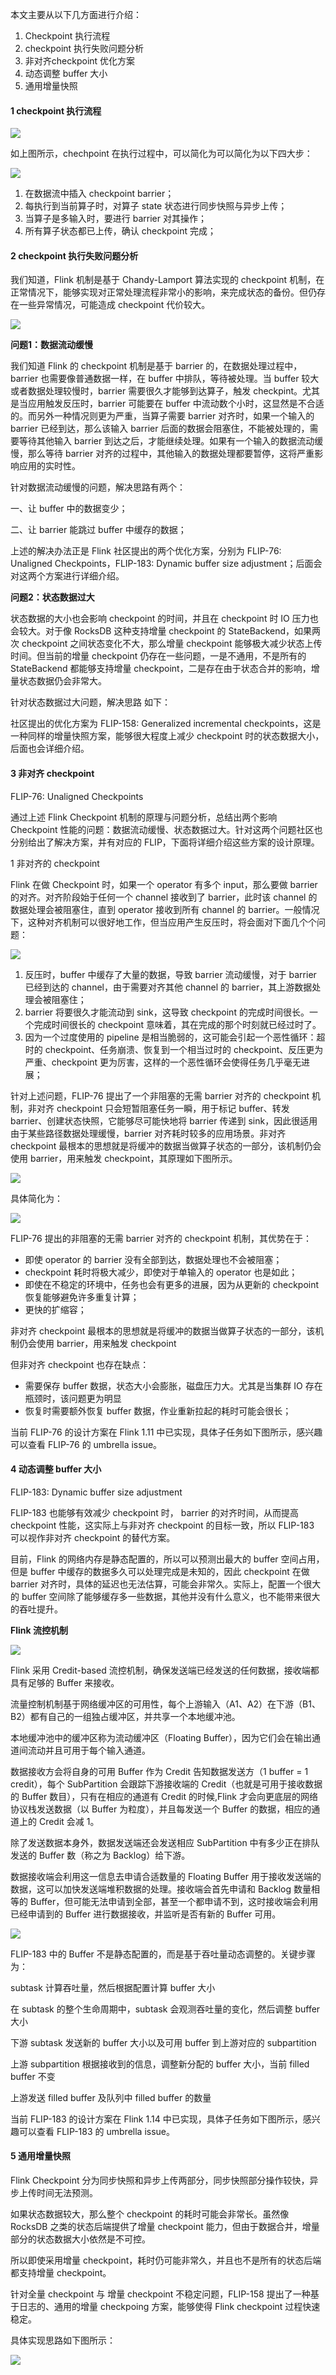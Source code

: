 本文主要从以下几方面进行介绍：

1. Checkpoint 执行流程
2. checkpoint 执行失败问题分析
3. 非对齐checkpoint 优化方案
4. 动态调整 buffer 大小
5. 通用增量快照

#### 1 checkpoint 执行流程

![](../images/img_567.png)

如上图所示，chechpoint 在执行过程中，可以简化为可以简化为以下四大步：

![](../images/img_568.png)

1. 在数据流中插入 checkpoint barrier；
2. 每执行到当前算子时，对算子 state 状态进行同步快照与异步上传；
3. 当算子是多输入时，要进行 barrier 对其操作；
4. 所有算子状态都已上传，确认 checkpoint 完成；

#### 2 checkpoint 执行失败问题分析

我们知道，Flink 机制是基于 Chandy-Lamport 算法实现的 checkpoint 机制，在正常情况下，能够实现对正常处理流程非常小的影响，来完成状态的备份。但仍存在一些异常情况，可能造成 checkpoint 代价较大。

![](../images/img_569.png)

**问题1：数据流动缓慢**

我们知道 Flink 的 checkpoint 机制是基于 barrier 的，在数据处理过程中，barrier 也需要像普通数据一样，在 buffer 中排队，等待被处理。当 buffer 较大或者数据处理较慢时，barrier 需要很久才能够到达算子，触发 checkpint。尤其是当应用触发反压时，barrier 可能要在 buffer 中流动数个小时，这显然是不合适的。而另外一种情况则更为严重，当算子需要 barrier 对齐时，如果一个输入的 barrier 已经到达，那么该输入 barrier 后面的数据会阻塞住，不能被处理的，需要等待其他输入 barrier 到达之后，才能继续处理。如果有一个输入的数据流动缓慢，那么等待 barrier 对齐的过程中，其他输入的数据处理都要暂停，这将严重影响应用的实时性。

针对数据流动缓慢的问题，解决思路有两个：

一、让 buffer 中的数据变少；

二、让 barrier 能跳过 buffer 中缓存的数据；

上述的解决办法正是 Flink 社区提出的两个优化方案，分别为 FLIP-76: Unaligned Checkpoints，FLIP-183: Dynamic buffer size adjustment；后面会对这两个方案进行详细介绍。

**问题2：状态数据过大**

状态数据的大小也会影响 checkpoint 的时间，并且在 checkpoint 时 IO 压力也会较大。对于像 RocksDB 这种支持增量 checkpoint 的 StateBackend，如果两次 checkpoint 之间状态变化不大，那么增量 checkpoint 能够极大减少状态上传时间。但当前的增量 checkpoint 仍存在一些问题，一是不通用，不是所有的 StateBackend 都能够支持增量 checkpoint，二是存在由于状态合并的影响，增量状态数据仍会非常大。

针对状态数据过大问题，解决思路 如下：

社区提出的优化方案为 FLIP-158: Generalized incremental checkpoints，这是一种同样的增量快照方案，能够很大程度上减少 checkpoint 时的状态数据大小，后面也会详细介绍。

#### 3 非对齐 checkpoint

FLIP-76: Unaligned Checkpoints

通过上述 Flink Checkpoint 机制的原理与问题分析，总结出两个影响 Checkpoint 性能的问题：数据流动缓慢、状态数据过大。针对这两个问题社区也分别给出了解决方案，并有对应的 FLIP，下面将详细介绍这些方案的设计原理。

1 非对齐的 checkpoint

Flink 在做 Checkpoint 时，如果一个 operator 有多个 input，那么要做 barrier 的对齐。对齐阶段始于任何一个 channel 接收到了 barrier，此时该 channel 的数据处理会被阻塞住，直到 operator 接收到所有 channel 的 barrier。一般情况下，这种对齐机制可以很好地工作，但当应用产生反压时，将会面对下面几个个问题：

![](../images/img_570.png)

1. 反压时，buffer 中缓存了大量的数据，导致 barrier 流动缓慢，对于 barrier 已经到达的 channel，由于需要对齐其他 channel 的 barrier，其上游数据处理会被阻塞住；
2. barrier 将要很久才能流动到 sink，这导致 checkpoint 的完成时间很长。一个完成时间很长的 checkpoint 意味着，其在完成的那个时刻就已经过时了。
3. 因为一个过度使用的 pipeline 是相当脆弱的，这可能会引起一个恶性循环：超时的 checkpoint、任务崩溃、恢复到一个相当过时的 checkpoint、反压更为严重、checkpoint 更为厉害，这样的一个恶性循环会使得任务几乎毫无进展；

针对上述问题，FLIP-76 提出了一个非阻塞的无需 barrier 对齐的 checkpoint 机制，非对齐 checkpoint 只会短暂阻塞任务一瞬，用于标记 buffer、转发 barrier、创建状态快照，它能够尽可能快地将 barrier 传递到 sink，因此很适用由于某些路径数据处理缓慢，barrier 对齐耗时较多的应用场景。非对齐 checkpoint 最根本的思想就是将缓冲的数据当做算子状态的一部分，该机制仍会使用 barrier，用来触发 checkpoint，其原理如下图所示。

![](../images/img_571.png)

具体简化为：

![](../images/img_572.png)

FLIP-76 提出的非阻塞的无需 barrier 对齐的 checkpoint 机制，其优势在于：

* 即使 operator 的 barrier 没有全部到达，数据处理也不会被阻塞；
* checkpoint 耗时将极大减少，即使对于单输入的 operator 也是如此；
* 即使在不稳定的环境中，任务也会有更多的进展，因为从更新的 checkpoint 恢复能够避免许多重复计算；
* 更快的扩缩容；

非对齐 checkpoint 最根本的思想就是将缓冲的数据当做算子状态的一部分，该机制仍会使用 barrier，用来触发 checkpoint

但非对齐 checkpoint 也存在缺点：

* 需要保存 buffer 数据，状态大小会膨胀，磁盘压力大。尤其是当集群 IO 存在瓶颈时，该问题更为明显
* 恢复时需要额外恢复 buffer 数据，作业重新拉起的耗时可能会很长；

当前 FLIP-76 的设计方案在 Flink 1.11 中已实现，具体子任务如下图所示，感兴趣可以查看 FLIP-76 的 umbrella  issue。

#### 4  动态调整 buffer 大小

FLIP-183: Dynamic buffer size adjustment

FLIP-183 也能够有效减少 checkpoint 时， barrier 的对齐时间，从而提高 checkpoint 性能，这实际上与非对齐 checkpoint 的目标一致，所以 FLIP-183 可以视作非对齐 checkpoint 的替代方案。

目前，Flink 的网络内存是静态配置的，所以可以预测出最大的 buffer 空间占用，但是 buffer 中缓存的数据多久可以处理完成是未知的，因此 checkpoint 在做 barrier 对齐时，具体的延迟也无法估算，可能会非常久。实际上，配置一个很大的 buffer 空间除了能够缓存多一些数据，其他并没有什么意义，也不能带来很大的吞吐提升。

**Flink 流控机制**

![](../images/img_573.png)

Flink 采用 Credit-based 流控机制，确保发送端已经发送的任何数据，接收端都具有足够的 Buffer 来接收。

流量控制机制基于网络缓冲区的可用性，每个上游输入（A1、A2）在下游（B1、B2）都有自己的一组独占缓冲区，并共享一个本地缓冲池。

本地缓冲池中的缓冲区称为流动缓冲区（Floating Buffer），因为它们会在输出通道间流动并且可用于每个输入通道。

数据接收方会将自身的可用 Buffer 作为 Credit 告知数据发送方（1 buffer = 1 credit），每个 SubPartition 会跟踪下游接收端的 Credit（也就是可用于接收数据的 Buffer 数目），只有在相应的通道有 Credit 的时候,Flink 才会向更底层的网络协议栈发送数据（以 Buffer 为粒度），并且每发送一个 Buffer 的数据，相应的通道上的 Credit 会减 1。

除了发送数据本身外，数据发送端还会发送相应 SubPartition 中有多少正在排队发送的 Buffer 数（称之为 Backlog）给下游。

数据接收端会利用这一信息去申请合适数量的 Floating Buffer 用于接收发送端的数据，这可以加快发送端堆积数据的处理。接收端会首先申请和 Backlog 数量相等的 Buffer，但可能无法申请到全部，甚至一个都申请不到，这时接收端会利用已经申请到的 Buffer 进行数据接收，并监听是否有新的 Buffer 可用。

![](../images/img_574.png)

FLIP-183 中的 Buffer 不是静态配置的，而是基于吞吐量动态调整的。关键步骤为：

subtask 计算吞吐量，然后根据配置计算 buffer 大小

在 subtask 的整个生命周期中，subtask 会观测吞吐量的变化，然后调整 buffer 大小

下游 subtask 发送新的 buffer 大小以及可用 buffer 到上游对应的 subpartition

上游 subpartition 根据接收到的信息，调整新分配的 buffer 大小，当前 filled buffer 不变

上游发送 filled buffer 及队列中 filled buffer 的数量

当前 FLIP-183 的设计方案在 Flink 1.14 中已实现，具体子任务如下图所示，感兴趣可以查看 FLIP-183 的 umbrella  issue。

#### 5 通用增量快照

Flink Checkpoint 分为同步快照和异步上传两部分，同步快照部分操作较快，异步上传时间无法预测。

如果状态数据较大，那么整个 checkpoint 的耗时可能会非常长。虽然像 RocksDB 之类的状态后端提供了增量 checkpoint 能力，但由于数据合并，增量部分的状态数据大小依然是不可控。

所以即使采用增量 checkpoint，耗时仍可能非常久，并且也不是所有的状态后端都支持增量 checkpoint。

针对全量 checkpoint 与 增量 checkpoint 不稳定问题，FLIP-158 提出了一种基于日志的、通用的增量 checkpoing 方案，能够使得 Flink checkpoint 过程快速稳定。

具体实现思路如下图所示：

![](../images/img_575.png)